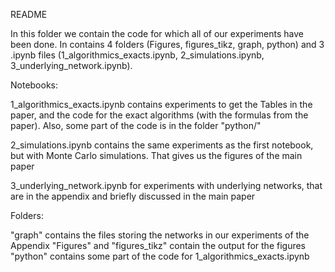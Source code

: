 README

In this folder we contain the code for which all of our experiments have been done. In contains 4 folders (Figures, figures_tikz, graph, python) and 3 .ipynb files (1_algorithmics_exacts.ipynb, 2_simulations.ipynb, 3_underlying_network.ipynb).



Notebooks:

1_algorithmics_exacts.ipynb contains experiments to get the Tables in the paper, and the code for the exact algorithms (with the formulas from the paper). Also, some part of the code is in the folder "python/"

2_simulations.ipynb contains the same experiments as the first notebook, but with Monte Carlo simulations. That gives us the figures of the main paper

3_underlying_network.ipynb for experiments with underlying networks, that are in the appendix and briefly discussed in the main paper



Folders:

"graph" contains the files storing the networks in our experiments of the Appendix
"Figures" and "figures_tikz" contain the output for the figures
"python" contains some part of the code for 1_algorithmics_exacts.ipynb 
